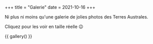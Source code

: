 +++
title = "Galerie"
date = 2021-10-16
+++

Ni plus ni moins qu'une galerie de jolies photos des Terres Australes.

<!-- more -->

Cliquez pour les voir en taille réelle :wink:

{{ gallery() }}